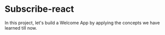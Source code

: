 # Subscribe-react
In this project, let's build a Welcome App by applying the concepts we have learned till now.

